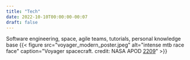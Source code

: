 ```yaml
---
title: "Tech"
date: 2022-10-10T00:00:00-00:07
draft: false
---
```

Software engineering, space, agile teams, tutorials, personal knowledge base
{{< figure
    src="voyager_modern_poster.jpeg"
    alt="intense mtb race face"
    caption="Voyager spacecraft. credit: NASA APOD [2209](https://apod.nasa.gov/apod/ap220909.html)"
    >}}